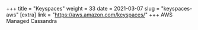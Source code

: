 +++
title = "Keyspaces"
weight = 33
date = 2021-03-07
slug = "keyspaces-aws"
[extra]
link = "https://aws.amazon.com/keyspaces/"
+++
AWS Managed Cassandra

